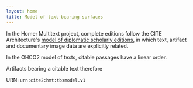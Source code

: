 ```yaml
---
layout: home
title: Model of text-bearing surfaces
---
```





In the Homer Multitext project, complete editions follow the CITE Architecture's [model of diplomatic scholarly editions](https://cite-architecture.github.io/dse/), in which text, artifact and documentary image data are explicitly related.

In the OHCO2 model of texts, citable passages have a linear order.

Artifacts bearing a citable text therefore


URN: `urn:cite2:hmt:tbsmodel.v1`
